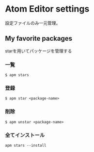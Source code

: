 # Atom Editor settings

設定ファイルのみ一元管理。

## My favorite packages
starを用いてパッケージを管理する

### 一覧
```
$ apm stars
```

### 登録
```
$ apm star <package-name>
```

### 削除
```
$ apm unstar <package-name>
```

### 全てインストール
```
apm stars --install
```
